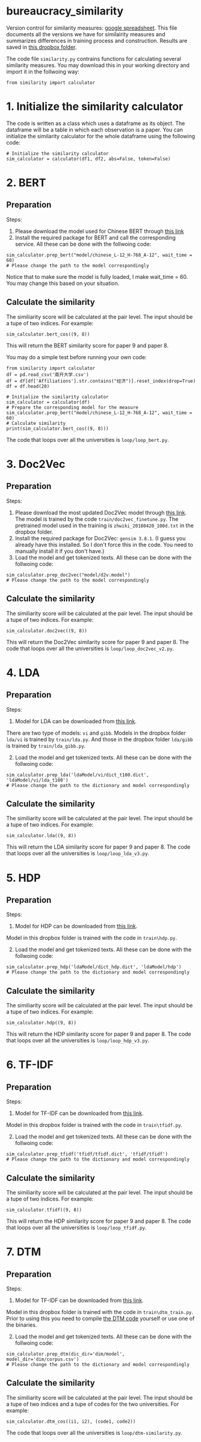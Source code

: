 # bureaucracy_similarity
Version control for similarity measures: [google spreadsheet](https://docs.google.com/spreadsheets/d/1okaSgrF8otUqJFWOtA0KGQf6xKsMt3GUVxFO8Ff8Ht4/edit#gid=0). This file documents all the versions we have for similairity measures and summarizes differences in training process and construction. Results are saved in [this dropbox folder](https://www.dropbox.com/sh/10nq9oazz6trrso/AADNXkVhJ5OE1s15G3ZSR1aua?dl=0). 

The code file `similarity.py` contrains functions for calculating several similarity measures. 
You may download this in your working directory and import it in the follwoing way:
```
from similarity import calculator
```

# 1. Initialize the similarity calculator
The code is written as a class which uses a dataframe as its object. The dataframe will be a table in which each observation is a paper. You can initialize the similarity calculator for the whole dataframe using the following code:
```
# Initialize the similarity calculator
sim_calculator = calculator(df1, df2, abs=False, token=False)
```

# 2. BERT
## Preparation
Steps:
1. Please download the model used for Chinese BERT through [this link](https://www.dropbox.com/sh/ruz967qrqujgzr4/AADOXeDvMKVpmqbNaN1HkmmQa?dl=0)
2. Install the required package for BERT and call the corresponding service. All these can be done with the follwoing code:
```
sim_calculator.prep_bert("model/chinese_L-12_H-768_A-12", wait_time = 60) 
# Please change the path to the model correspondingly
```
Notice that to make sure the model is fully loaded, I make wait_time = 60. You may change this based on your situation.

## Calculate the similarity
The similiarity score will be calculated at the pair level. The input should be a tupe of two indices. For example:
```
sim_calculator.bert_cos((9, 8))
```
This will return the BERT similarity score for paper 9 and paper 8.

You may do a simple test before running your own code:
```
from similarity import calculator
df = pd.read_csv('南开大学.csv')
df = df[df['Affiliations'].str.contains("经济")].reset_index(drop=True)
df = df.head(20)

# Initialize the similarity calculator
sim_calculator = calculator(df)
# Prepare the corresponding model for the measure
sim_calculator.prep_bert("model/chinese_L-12_H-768_A-12", wait_time = 60)
# Calculate similarity
print(sim_calculator.bert_cos((9, 8)))
```
The code that loops over all the universities is `loop/loop_bert.py`.

# 3. Doc2Vec
## Preparation
Steps:
1. Please download the most updated Doc2Vec model through [this link](https://www.dropbox.com/s/b4sjx117ew6291z/d2v.model?dl=0). The model is trained by the code `train/doc2vec_finetune.py`. The pretrained model used in the training is `zhwiki_20180420_100d.txt` in the dropbox folder.
2. Install the required package for Doc2Vec: `gensim 3.8.1`. (I guess you already have this installed. So I don't force this in the code. You need to manually install it if you don't have.)
3. Load the model and get tokenized texts. All these can be done with the follwoing code:
```
sim_calculator.prep_doc2vec("model/d2v.model") 
# Please change the path to the model correspondingly
```

## Calculate the similarity
The similiarity score will be calculated at the pair level. The input should be a tupe of two indices. For example:
```
sim_calculator.doc2vec((9, 8))
```
This will return the Doc2Vec similarity score for paper 9 and paper 8.
The code that loops over all the universities is `loop/loop_doc2vec_v2.py`.

## 

# 4. LDA
## Preparation
Steps:
1. Model for LDA can be downloaded from [this link](https://www.dropbox.com/sh/f6v8fnw2j1xr3rx/AAA_Gl49gtDSdkkO_csRqiw6a?dl=0). 

There are two type of models: `vi` and `gibb`. Models in the dropbox folder `lda/vi` is trained by `train/lda.py`. And those in the dropbox folder `lda/gibb` is trained by `train/lda_gibb.py`.

2. Load the model and get tokenized texts. All these can be done with the follwoing code:
```
sim_calculator.prep_lda('ldaModel/vi/dict_t100.dict', 'ldaModel/vi/lda_t100')
# Please change the path to the dictionary and model correspondingly
```

## Calculate the similarity
The similiarity score will be calculated at the pair level. The input should be a tupe of two indices. For example:
```
sim_calculator.lda((9, 8))
```
This will return the LDA similarity score for paper 9 and paper 8.
The code that loops over all the universities is `loop/loop_lda_v3.py`.


# 5. HDP
## Preparation
Steps:
1. Model for HDP can be downloaded from [this link](https://www.dropbox.com/sh/oxxxparv65dsumx/AACZ2LZAdzfWXr31OSxPYcl5a?dl=0). 

Model in this dropbox folder is trained with the code in `train\hdp.py`.

2. Load the model and get tokenized texts. All these can be done with the follwoing code:
```
sim_calculator.prep_hdp('ldaModel/dict_hdp.dict', 'ldaModel/hdp')
# Please change the path to the dictionary and model correspondingly
```

## Calculate the similarity
The similiarity score will be calculated at the pair level. The input should be a tupe of two indices. For example:
```
sim_calculator.hdp((9, 8))
```
This will return the HDP similarity score for paper 9 and paper 8.
The code that loops over all the universities is `loop/loop_hdp_v3.py`.

# 6. TF-IDF
## Preparation
Steps:
1. Model for TF-IDF can be downloaded from [this link](https://www.dropbox.com/sh/oxxxparv65dsumx/AACZ2LZAdzfWXr31OSxPYcl5a?dl=0). 

Model in this dropbox folder is trained with the code in `train\tfidf.py`.

2. Load the model and get tokenized texts. All these can be done with the follwoing code:
```
sim_calculator.prep_tfidf('tfidf/tfidf.dict', 'tfidf/tfidf')
# Please change the path to the dictionary and model correspondingly
```

## Calculate the similarity
The similiarity score will be calculated at the pair level. The input should be a tupe of two indices. For example:
```
sim_calculator.tfidf((9, 8))
```
This will return the HDP similarity score for paper 9 and paper 8.
The code that loops over all the universities is `loop/loop_tfidf.py`.

# 7. DTM
## Preparation
Steps:
1. Model for TF-IDF can be downloaded from [this link](https://www.dropbox.com/sh/kkcwm9j8chup3ei/AABbySP9IdVDQRZg09ko5IHsa?dl=0). 

Model in this dropbox folder is trained with the code in `train\dtm_train.py`. Prior to using this you need to compile [the DTM code](https://github.com/magsilva/dtm) yourself or use one of the binaries. 

2. Load the model and get tokenized texts. All these can be done with the follwoing code:
```
sim_calculator.prep_dtm(dic_dir='dim/model', model_dir='dim/corpus.csv')
# Please change the path to the dictionary and model correspondingly
```

## Calculate the similarity
The similiarity score will be calculated at the pair level. The input should be a tupe of two indices and a tupe of codes for the two universities. For example:
```
sim_calculator.dtm_cos((i1, i2), (code1, code2))
```
The code that loops over all the universities is `loop/dtm-similarity.py`.


